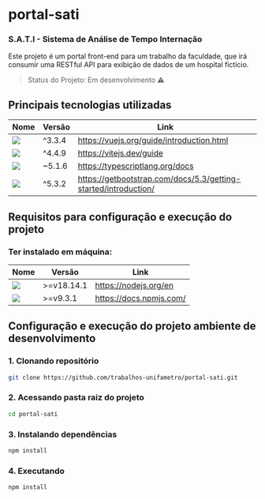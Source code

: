 # portal-sati

### S.A.T.I - Sistema de Análise de Tempo Internação<br/>
Este projeto é um portal front-end para um trabalho da faculdade, que irá consumir uma RESTful API para exibição de dados de um hospital fictício.


> Status do Projeto: Em desenvolvimento :warning:

## Principais tecnologias utilizadas
<table>
    <thead>
        <tr>
            <th>Nome</th><th>Versão</th><th>Link</th>
        </tr>
    </thead>
    <tbody>
        <tr>
            <td> <img src="https://img.shields.io/badge/Vue%20js-35495E?style=for-the-badge&logo=vuedotjs&logoColor=4FC08D" /> </td> <td>^3.3.4</td> <td><a href="https://vuejs.org/guide/introduction.html">https://vuejs.org/guide/introduction.html</a></td>
        </tr>
        <tr>
            <td><img src="https://img.shields.io/badge/Vite-B73BFE?style=for-the-badge&logo=vite&logoColor=FFD62E" /></td><td>^4.4.9</td> <td><a href="https://vitejs.dev/guide">https://vitejs.dev/guide</a></td>
        </tr>
        <tr>
            <td><img src="https://img.shields.io/badge/TypeScript-007ACC?style=for-the-badge&logo=typescript&logoColor=white" /></td><td>~5.1.6</td> <td><a href="https://typescriptlang.org/docs">https://typescriptlang.org/docs</a></td>
        </tr>
        <tr>
            <td><img src="https://img.shields.io/badge/Bootstrap-563D7C?style=for-the-badge&logo=bootstrap&logoColor=white" /></td><td>^5.3.2</td> <td><a href="https://getbootstrap.com/docs/5.3/getting-started/introduction/">https://getbootstrap.com/docs/5.3/getting-started/introduction/</a></td>
        </tr>
    </tbody>
</table>

## Requisitos para configuração e execução do projeto

### Ter instalado em máquina: 
<table>
    <thead>
        <tr>
            <th>Nome</th><th>Versão</th><th>Link</th>
        </tr>
    </thead>
    <tbody>
        <tr>
            <td> <img src="https://img.shields.io/badge/Node%20js-339933?style=for-the-badge&logo=nodedotjs&logoColor=white"/> </td> <td> >=v18.14.1 </td> <td><a href="https://nodejs.org/en">https://nodejs.org/en</a></td>
        </tr>
        <tr>
            <td> <img src="https://img.shields.io/badge/npm-CB3837?style=for-the-badge&logo=npm&logoColor=white"/> </td> <td>>=v9.3.1</td> <td><a href="https://docs.npmjs.com/">https://docs.npmjs.com/</a></td>
        </tr>
    </tbody>
</table>

## Configuração e execução do projeto ambiente de desenvolvimento

### 1. Clonando repositório

```sh
git clone https://github.com/trabalhos-unifametro/portal-sati.git
```

### 2. Acessando pasta raiz do projeto

```sh
cd portal-sati
```

### 3. Instalando dependências

```sh
npm install
```

### 4. Executando

```sh
npm install
```

